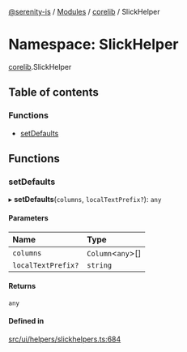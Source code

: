 [@serenity-is](../README.md) / [Modules](../modules.md) / [corelib](corelib.md) / SlickHelper

# Namespace: SlickHelper

[corelib](corelib.md).SlickHelper

## Table of contents

### Functions

- [setDefaults](corelib.SlickHelper.md#setdefaults)

## Functions

### setDefaults

▸ **setDefaults**(`columns`, `localTextPrefix?`): `any`

#### Parameters

| Name | Type |
| :------ | :------ |
| `columns` | `Column`<`any`\>[] |
| `localTextPrefix?` | `string` |

#### Returns

`any`

#### Defined in

[src/ui/helpers/slickhelpers.ts:684](https://github.com/serenity-is/serenity/blob/master/packages/corelib/src/ui/helpers/slickhelpers.ts#L684)
